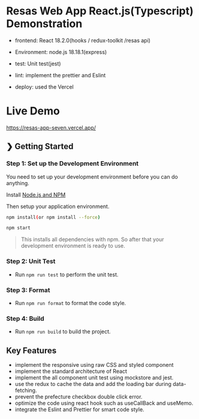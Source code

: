 # Resas Web App React.js(Typescript) Demonstration

- frontend: React 18.2.0(hooks / redux-toolkit /resas api)

- Environment: node.js 18.18.1(express)

- test: Unit test(jest)

- lint: implement the prettier and Eslint

- deploy: used the Vercel

# Live Demo
https://resas-app-seven.vercel.app/


## ❯ Getting Started

### Step 1: Set up the Development Environment
You need to set up your development environment before you can do anything.

Install [Node.js and NPM](https://nodejs.org/en/download/)

Then setup your application environment.

```bash
npm install(or npm install --force)
```

```bash
npm start
```
> This installs all dependencies with npm. So after that your development environment is ready to use.

### Step 2: Unit Test
- Run `npm run test` to perform the unit test. 

### Step 3: Format
- Run `npm run format` to format the code style.

### Step 4: Build
- Run `npm run build` to build the project.

## Key Features
- implement the responsive using raw CSS and styled component
- implement the standard architecture of React
- implement the all component unit test using mockstore and jest.
- use the redux to cache the data and add the loading bar during data-fetching.
- prevent the prefecture checkbox double click error.
- optimize the code using react hook such as useCallBack and useMemo.
- integrate the Eslint and Prettier for smart code style.